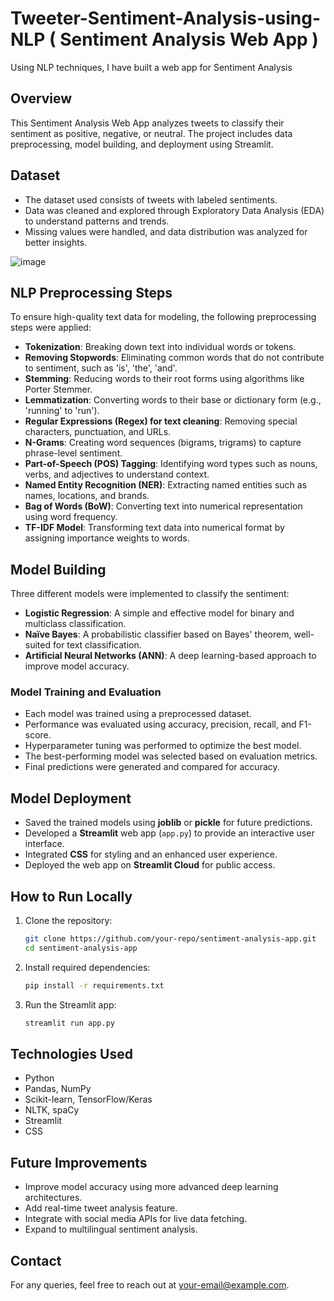 # Tweeter-Sentiment-Analysis-using-NLP  ( Sentiment Analysis Web App ) 
Using NLP techniques, I have built a web app for Sentiment Analysis

## Overview
This Sentiment Analysis Web App analyzes tweets to classify their sentiment as positive, negative, or neutral. The project includes data preprocessing, model building, and deployment using Streamlit.
 
## Dataset
- The dataset used consists of tweets with labeled sentiments.
- Data was cleaned and explored through Exploratory Data Analysis (EDA) to understand patterns and trends.
- Missing values were handled, and data distribution was analyzed for better insights.


![image](https://github.com/user-attachments/assets/b64161ad-2804-45a1-880a-818e472be41e)


## NLP Preprocessing Steps
To ensure high-quality text data for modeling, the following preprocessing steps were applied:
- **Tokenization**: Breaking down text into individual words or tokens.
- **Removing Stopwords**: Eliminating common words that do not contribute to sentiment, such as 'is', 'the', 'and'.
- **Stemming**: Reducing words to their root forms using algorithms like Porter Stemmer.
- **Lemmatization**: Converting words to their base or dictionary form (e.g., 'running' to 'run').
- **Regular Expressions (Regex) for text cleaning**: Removing special characters, punctuation, and URLs.
- **N-Grams**: Creating word sequences (bigrams, trigrams) to capture phrase-level sentiment.
- **Part-of-Speech (POS) Tagging**: Identifying word types such as nouns, verbs, and adjectives to understand context.
- **Named Entity Recognition (NER)**: Extracting named entities such as names, locations, and brands.
- **Bag of Words (BoW)**: Converting text into numerical representation using word frequency.
- **TF-IDF Model**: Transforming text data into numerical format by assigning importance weights to words.

## Model Building
Three different models were implemented to classify the sentiment:
- **Logistic Regression**: A simple and effective model for binary and multiclass classification.
- **Naïve Bayes**: A probabilistic classifier based on Bayes' theorem, well-suited for text classification.
- **Artificial Neural Networks (ANN)**: A deep learning-based approach to improve model accuracy.

### Model Training and Evaluation
- Each model was trained using a preprocessed dataset.
- Performance was evaluated using accuracy, precision, recall, and F1-score.
- Hyperparameter tuning was performed to optimize the best model.
- The best-performing model was selected based on evaluation metrics.
- Final predictions were generated and compared for accuracy.

## Model Deployment
- Saved the trained models using **joblib** or **pickle** for future predictions.
- Developed a **Streamlit** web app (`app.py`) to provide an interactive user interface.
- Integrated **CSS** for styling and an enhanced user experience.
- Deployed the web app on **Streamlit Cloud** for public access.

## How to Run Locally
1. Clone the repository:
   ```bash
   git clone https://github.com/your-repo/sentiment-analysis-app.git
   cd sentiment-analysis-app
   ```
2. Install required dependencies:
   ```bash
   pip install -r requirements.txt
   ```
3. Run the Streamlit app:
   ```bash
   streamlit run app.py
   ```

## Technologies Used
- Python
- Pandas, NumPy
- Scikit-learn, TensorFlow/Keras
- NLTK, spaCy
- Streamlit
- CSS

## Future Improvements
- Improve model accuracy using more advanced deep learning architectures.
- Add real-time tweet analysis feature.
- Integrate with social media APIs for live data fetching.
- Expand to multilingual sentiment analysis.

## Contact
For any queries, feel free to reach out at [your-email@example.com](mailto:abhiramkrishnayanam@gmail.com).
